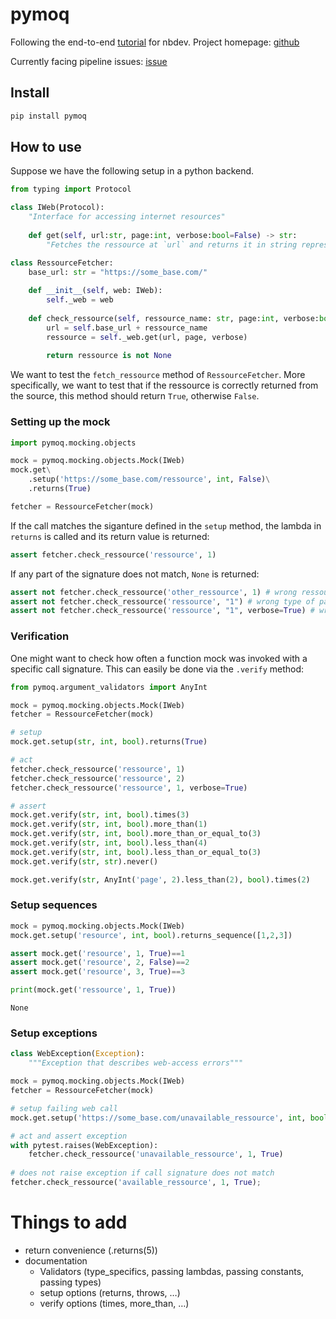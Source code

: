 pymoq
================

<!-- WARNING: THIS FILE WAS AUTOGENERATED! DO NOT EDIT! -->

Following the end-to-end
[tutorial](https://nbdev.fast.ai/Tutorials/tutorial.html) for nbdev.
Project homepage: [github](https://github.com/omlnaut/pymoq)

Currently facing pipeline issues:
[issue](https://github.com/fastai/nbdev/issues/1190)

## Install

``` sh
pip install pymoq
```

## How to use

Suppose we have the following setup in a python backend.

``` python
from typing import Protocol

class IWeb(Protocol):
    "Interface for accessing internet resources"
    
    def get(self, url:str, page:int, verbose:bool=False) -> str:
        "Fetches the ressource at `url` and returns it in string representation"
```

``` python
class RessourceFetcher:
    base_url: str = "https://some_base.com/"
    
    def __init__(self, web: IWeb):
        self._web = web
    
    def check_ressource(self, ressource_name: str, page:int, verbose:bool=False) -> bool:
        url = self.base_url + ressource_name
        ressource = self._web.get(url, page, verbose)
        
        return ressource is not None
```

We want to test the `fetch_ressource` method of `RessourceFetcher`. More
specifically, we want to test that if the ressource is correctly
returned from the source, this method should return `True`, otherwise
`False`.

### Setting up the mock

``` python
import pymoq.mocking.objects
```

``` python
mock = pymoq.mocking.objects.Mock(IWeb)
mock.get\
    .setup('https://some_base.com/ressource', int, False)\
    .returns(True)

fetcher = RessourceFetcher(mock)
```

If the call matches the siganture defined in the `setup` method, the
lambda in `returns` is called and its return value is returned:

``` python
assert fetcher.check_ressource('ressource', 1)
```

If any part of the signature does not match, `None` is returned:

``` python
assert not fetcher.check_ressource('other_ressource', 1) # wrong ressource name
assert not fetcher.check_ressource('ressource', "1") # wrong type of page argument
assert not fetcher.check_ressource('ressource', "1", verbose=True) # wrong value for verbose argument
```

### Verification

One might want to check how often a function mock was invoked with a
specific call signature. This can easily be done via the `.verify`
method:

``` python
from pymoq.argument_validators import AnyInt
```

``` python
mock = pymoq.mocking.objects.Mock(IWeb)
fetcher = RessourceFetcher(mock)

# setup
mock.get.setup(str, int, bool).returns(True)

# act
fetcher.check_ressource('ressource', 1)
fetcher.check_ressource('ressource', 2)
fetcher.check_ressource('ressource', 1, verbose=True)

# assert
mock.get.verify(str, int, bool).times(3)
mock.get.verify(str, int, bool).more_than(1)
mock.get.verify(str, int, bool).more_than_or_equal_to(3)
mock.get.verify(str, int, bool).less_than(4)
mock.get.verify(str, int, bool).less_than_or_equal_to(3)
mock.get.verify(str, str).never()

mock.get.verify(str, AnyInt('page', 2).less_than(2), bool).times(2)
```

### Setup sequences

``` python
mock = pymoq.mocking.objects.Mock(IWeb)
mock.get.setup('resource', int, bool).returns_sequence([1,2,3])

assert mock.get('resource', 1, True)==1
assert mock.get('resource', 2, False)==2
assert mock.get('resource', 3, True)==3

print(mock.get('ressource', 1, True))
```

    None

### Setup exceptions

``` python
class WebException(Exception):
    """Exception that describes web-access errors"""
```

``` python
mock = pymoq.mocking.objects.Mock(IWeb)
fetcher = RessourceFetcher(mock)

# setup failing web call
mock.get.setup('https://some_base.com/unavailable_ressource', int, bool).throws(WebException())

# act and assert exception
with pytest.raises(WebException):
    fetcher.check_ressource('unavailable_ressource', 1, True)
    
# does not raise exception if call signature does not match
fetcher.check_ressource('available_ressource', 1, True);
```

# Things to add

- return convenience (.returns(5))
- documentation
  - Validators (type_specifics, passing lambdas, passing constants,
    passing types)
  - setup options (returns, throws, …)
  - verify options (times, more_than, …)

